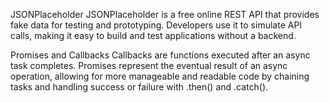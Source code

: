 JSONPlaceholder
JSONPlaceholder is a free online REST API that provides fake data for testing and prototyping. Developers use it to simulate API calls, making it easy to build and test applications without a backend.

Promises and Callbacks
Callbacks are functions executed after an async task completes. Promises represent the eventual result of an async operation, allowing for more manageable and readable code by chaining tasks and handling success or failure with .then() and .catch().
